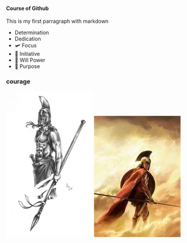 #### Course of Github

This is my first parragraph with markdown

- Determination
- Dedication
- :small_airplane: Focus
- :horse: Initiative
- :muscle: Will Power
- :mechanical_arm: Purpose

### courage
![Spartan](./img/spartan-flecha.jpg 'Vencer') ![Spartan Cloud](./img/4.jpg 'Persistence')

